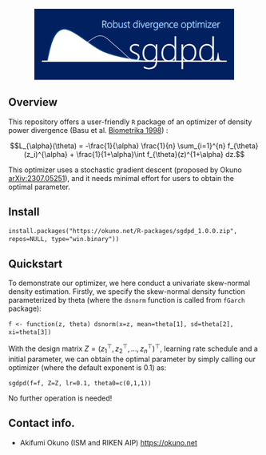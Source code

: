 <p align="center">
<img src="./readme/sgdpd.png" width=400></img>
</p>

## Overview
This repository offers a user-friendly `R` package of an optimizer of density power divergence (Basu et al. <a href="https://doi.org/10.1093/biomet/85.3.549">Biometrika 1998</a>) :
```math
L_{\alpha}(\theta)
=
-\frac{1}{\alpha} \frac{1}{n} \sum_{i=1}^{n} f_{\theta}(z_i)^{\alpha} + \frac{1}{1+\alpha}\int f_{\theta}(z)^{1+\alpha} dz.
```
This optimizer uses a stochastic gradient descent (proposed by Okuno <a href="https://arxiv.org/abs/2307.05251">arXiv:2307.05251</a>), and 
it needs minimal effort for users to obtain the optimal parameter. 

## Install
```R:install
install.packages("https://okuno.net/R-packages/sgdpd_1.0.0.zip", repos=NULL, type="win.binary"))
```

## Quickstart
To demonstrate our optimizer, we here conduct a univariate skew-normal density estimation. Firstly, we specify the skew-normal density function parameterized by theta (where the `dsnorm` function is called from `fGarch` package):
```R:f
f <- function(z, theta) dsnorm(x=z, mean=theta[1], sd=theta[2], xi=theta[3])
```
With the design matrix $`Z=(z_1^{\top},z_2^{\top},\ldots,z_n^{\top})^{\top}`$, learning rate schedule and a initial parameter, we can obtain the optimal parameter by simply calling our optimizer (where the default exponent is 0.1) as:
```R:sgd_dpd
sgdpd(f=f, Z=Z, lr=0.1, theta0=c(0,1,1))
```
No further operation is needed!

## Contact info.
- Akifumi Okuno (ISM and RIKEN AIP) https://okuno.net
